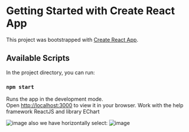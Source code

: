 # Getting Started with Create React App

This project was bootstrapped with [Create React App](https://github.com/facebook/create-react-app).

## Available Scripts

In the project directory, you can run:

### `npm start`

Runs the app in the development mode.\
Open [http://localhost:3000](http://localhost:3000) to view it in your browser.
Work with the help framework ReactJS and library EChart

![image](https://github.com/kuromi1kow/ReactGraph/assets/112749419/b6bf0a65-3bbf-446a-aad0-c33f81d52842)
also we have horizontally select:
![image](https://github.com/kuromi1kow/ReactGraph/assets/112749419/529280e3-cbe7-479e-8bab-fb9ffcab43fd)
